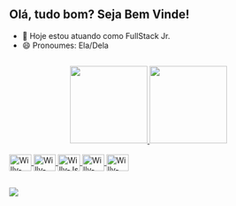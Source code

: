 ## Olá, tudo bom? Seja Bem Vinde!

- 🔭 Hoje estou atuando como FullStack Jr.
- 😄 Pronoumes: Ela/Dela

##

<div align="center">
  <a href="https://github.com/WillyaraAmorim">
  <img height="140em" src="https://github-readme-stats.vercel.app/api?username=WillyaraAmorim&show_icons=true&theme=radical&include_all_commits=true&count_private=true"/>
  <img height="140em" src="https://github-readme-stats.vercel.app/api/top-langs/?username=WillyaraAmorim&layout=compact&langs_count=10000000&theme=radical"/>
</div>


<div style="display: inline_block"><br>
  <img align="center" alt="Willy-HTML" height="30" width="40" src="https://cdn.jsdelivr.net/gh/devicons/devicon/icons/html5/html5-original.svg" />
  <img align="center" alt="Willy-CSS" height="30" width="40" src="https://cdn.jsdelivr.net/gh/devicons/devicon/icons/css3/css3-original.svg" />
  <img align="center" alt="Willy-Js" height="30" width="40" src="https://cdn.jsdelivr.net/gh/devicons/devicon/icons/javascript/javascript-original.svg" />
  <img align="center" alt="Willy-React" height="30" width="40" src="https://cdn.jsdelivr.net/gh/devicons/devicon/icons/react/react-original.svg" />
  <img align="center" alt="Willy-Csharp" height="30" width="40" src="https://cdn.jsdelivr.net/gh/devicons/devicon/icons/csharp/csharp-original.svg" />
</div>

##

<div> 
  <a href="https://www.linkedin.com/in/willyara-amorim/" target="_blank"><img src="https://img.shields.io/badge/-LinkedIn-%230077B5?style=for-the-badge&logo=linkedin&logoColor=white" target="_blank"></a> 
</div>
